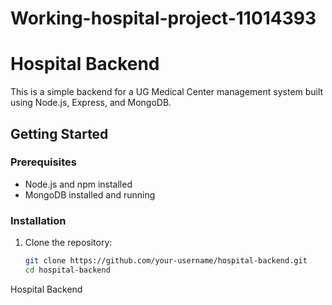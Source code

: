 # Working-hospital-project-11014393
# Hospital Backend

This is a simple backend for a UG Medical Center management system built using Node.js, Express, and MongoDB.

## Getting Started

### Prerequisites

- Node.js and npm installed
- MongoDB installed and running

### Installation

1. Clone the repository:

   ```bash
   git clone https://github.com/your-username/hospital-backend.git
   cd hospital-backend

Hospital Backend
